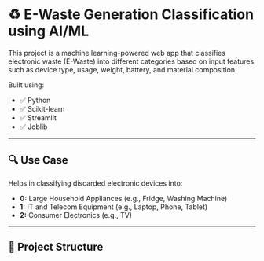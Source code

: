 # ♻️ E-Waste Generation Classification using AI/ML

This project is a machine learning-powered web app that classifies electronic waste (E-Waste) into different categories based on input features such as device type, usage, weight, battery, and material composition.

Built using:
- ✅ Python
- ✅ Scikit-learn
- ✅ Streamlit
- ✅ Joblib

---

## 🔍 Use Case

Helps in classifying discarded electronic devices into:
- **0:** Large Household Appliances (e.g., Fridge, Washing Machine)
- **1:** IT and Telecom Equipment (e.g., Laptop, Phone, Tablet)
- **2:** Consumer Electronics (e.g., TV)

---

## 📁 Project Structure

